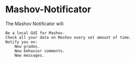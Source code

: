 Mashov-Notificator
==================

The Mashov Notificator will:

    Be a local GUI for Mashov.
    Check all your data on Mashov every set amount of time.
    Notify you on:
        New grades.
        New behavior comments.
        New messages.

